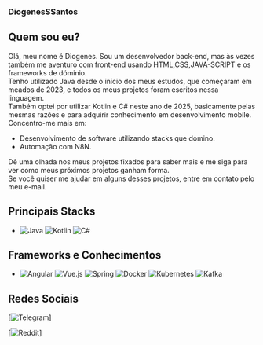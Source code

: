 ### DiogenesSSantos

## Quem sou eu?
Olá, meu nome é Diogenes. Sou um desenvolvedor back-end, mas às vezes também me aventuro com front-end usando HTML,CSS,JAVA-SCRIPT e os frameworks de dóminio.  
Tenho utilizado Java desde o início dos meus estudos, que começaram em meados de 2023, e todos os meus projetos foram escritos nessa linguagem.  
Também optei por utilizar Kotlin e C# neste ano de 2025, basicamente pelas mesmas razões e para adquirir conhecimento em desenvolvimento mobile.
Concentro-me mais em:
- Desenvolvimento de software utilizando stacks que domino.
- Automação com N8N.

Dê uma olhada nos meus projetos fixados para saber mais e me siga para ver como meus próximos projetos ganham forma.  
Se você quiser me ajudar em alguns desses projetos, entre em contato pelo meu e-mail.



## Principais Stacks

- ![Java](https://img.shields.io/badge/Java-ED8B00?style=for-the-badge&logo=openjdk&logoColor=white) ![Kotlin](https://img.shields.io/badge/Kotlin-7F52FF?style=for-the-badge&logo=Kotlin&logoColor=white) ![C#](https://img.shields.io/badge/C%23-663399?style=for-the-badge&logo=csharp&logoColor=white)

## Frameworks e Conhecimentos
- ![Angular](https://img.shields.io/badge/Angular-DD0031?style=for-the-badge&logo=angular&logoColor=white) ![Vue.js](https://img.shields.io/badge/Vue.js-4FC08D?style=for-the-badge&logo=vuejs&logoColor=white) 
![Spring](https://img.shields.io/badge/Spring-6DB33F?style=for-the-badge&logo=spring&logoColor=white) 
![Docker](https://img.shields.io/badge/Docker-2496ED?style=for-the-badge&logo=docker&logoColor=white) 
![Kubernetes](https://img.shields.io/badge/Kubernetes-326CE5?style=for-the-badge&logo=kubernetes&logoColor=white) 
![Kafka](https://img.shields.io/badge/Kafka-231F20?style=for-the-badge&logo=kafka&logoColor=white) 


## Redes Sociais
[![Telegram](https://img.shields.io/badge/Telegram-000?style=for-the-badge&logo=telegram&logoColor=2CA5E0)]

[![Reddit](https://img.shields.io/badge/Reddit-000?style=for-the-badge&logo=reddit&logoColor=FF4500)]
